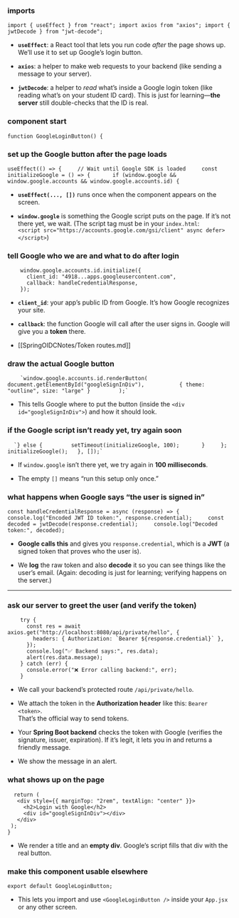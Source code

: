 ### imports

`import { useEffect } from "react"; import axios from "axios"; import { jwtDecode } from "jwt-decode";`

- **`useEffect`**: a React tool that lets you run code _after_ the page shows up. We’ll use it to set up Google’s login button.
    
- **`axios`**: a helper to make web requests to your backend (like sending a message to your server).
    
- **`jwtDecode`**: a helper to _read_ what’s inside a Google login token (like reading what’s on your student ID card). This is just for learning—**the server** still double-checks that the ID is real.
### component start

`function GoogleLoginButton() {`

### set up the Google button after the page loads

  `useEffect(() => {     // Wait until Google SDK is loaded     const initializeGoogle = () => {       if (window.google && window.google.accounts && window.google.accounts.id) {`

- **`useEffect(..., [])`** runs once when the component appears on the screen.
    
- **`window.google`** is something the Google script puts on the page. If it’s not there yet, we wait. (The script tag must be in your `index.html`:  
    `<script src="https://accounts.google.com/gsi/client" async defer></script>`)
### tell Google who we are and what to do after login

        window.google.accounts.id.initialize({
          client_id: "4918...apps.googleusercontent.com",
          callback: handleCredentialResponse,
        });


- **`client_id`**: your app’s public ID from Google. It’s how Google recognizes your site.
    
- **`callback`**: the function Google will call after the user signs in. Google will give you a **token** there.
- [[SpringOIDCNotes/Token routes.md]]    
### draw the actual Google button

        `window.google.accounts.id.renderButton(           document.getElementById("googleSignInDiv"),           { theme: "outline", size: "large" }         );`

- This tells Google where to put the button (inside the `<div id="googleSignInDiv">`) and how it should look.

### if the Google script isn’t ready yet, try again soon

      `} else {         setTimeout(initializeGoogle, 100);       }     };      initializeGoogle();   }, []);`

- If `window.google` isn’t there yet, we try again in **100 milliseconds**.
    
- The empty `[]` means “run this setup only once.”
### what happens when Google says “the user is signed in”

  `const handleCredentialResponse = async (response) => {     console.log("Encoded JWT ID token:", response.credential);     const decoded = jwtDecode(response.credential);     console.log("Decoded token:", decoded);`

- **Google calls this** and gives you `response.credential`, which is a **JWT** (a signed token that proves who the user is).
    
- We **log** the raw token and also **decode** it so you can see things like the user’s email. (Again: decoding is just for learning; verifying happens on the server.)
    

---

### ask our server to greet the user (and verify the token)

```
    try {
      const res = await axios.get("http://localhost:8080/api/private/hello", {
        headers: { Authorization: `Bearer ${response.credential}` },
      });
      console.log("✅ Backend says:", res.data);
      alert(res.data.message);
    } catch (err) {
      console.error("❌ Error calling backend:", err);
    }

```


- We call your backend’s protected route `/api/private/hello`.
    
- We attach the token in the **Authorization header** like this: `Bearer <token>`.  
    That’s the official way to send tokens.
    
- Your **Spring Boot backend** checks the token with Google (verifies the signature, issuer, expiration). If it’s legit, it lets you in and returns a friendly message.
    
- We show the message in an alert.
### what shows up on the page

 ```
   return (
    <div style={{ marginTop: "2rem", textAlign: "center" }}>
      <h2>Login with Google</h2>
      <div id="googleSignInDiv"></div>
    </div>
  );
}

 ```

- We render a title and an **empty div**. Google’s script fills that div with the real button.
### make this component usable elsewhere

`export default GoogleLoginButton;`

- This lets you import and use `<GoogleLoginButton />` inside your `App.jsx` or any other screen.

